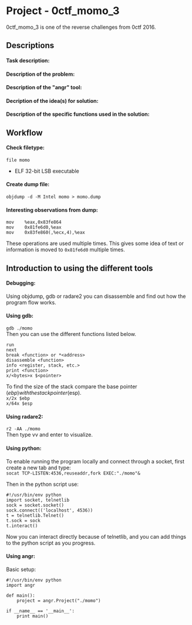# Project - 0ctf_momo_3
0ctf\_momo\_3 is one of the reverse challenges from 0ctf 2016.

## Descriptions

#### Task description:  

#### Description of the problem:  

#### Description of the "angr" tool:  

#### Decription of the idea(s) for solution:  

#### Description of the specific functions used in the solution:  

## Workflow

#### Check filetype:  
`file momo`  
- ELF 32-bit LSB executable  

#### Create dump file:  
`objdump -d -M Intel momo > momo.dump`

#### Interesting observations from dump:  
```
mov    %eax,0x83fe864
mov    0x81fe6d0,%eax
mov    0x83fe860(,%ecx,4),%eax
```
These operations are used multiple times. This gives some idea of text or information is moved to `0x81fe6d0` multiple times. 

## Introduction to using the different tools  

#### Debugging:  
Using objdump, gdb or radare2 you can disassemble and find out how the program flow works. 

#### Using gdb:  
`gdb ./momo`  
Then you can use the different functions listed below.  
```
run
next
break <function> or *<address>
disassemble <function>
info <register, stack, etc.>
print <function>
x/<bytes>x $<pointer>
```  
To find the size of the stack compare the base pointer ($ebp) with the stack pointer ($esp).  
`x/2x $ebp`  
`x/64x $esp` 

#### Using radare2:
`r2 -AA ./momo`  
Then type vv and enter to visualize.  

#### Using python:
To enable running the program locally and connect through a socket, first create a new tab and type:  
`socat TCP-LISTEN:4536,reuseaddr,fork EXEC:"./momo"&`  

Then in the python script use:
```
#!/usr/bin/env python
import socket, telnetlib
sock = socket.socket()
sock.connect(('localhost', 4536))
t = telnetlib.Telnet()
t.sock = sock
t.interact()
``` 
Now you can interact directly because of telnetlib, and you can add things to the python script as you progress.

#### Using angr:
Basic setup:
```
#!/usr/bin/env python
import angr

def main():
	project = angr.Project("./momo")

if __name__ == '__main__':
    print main()
```  


